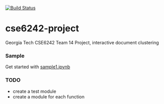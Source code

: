 [![Build Status](https://travis-ci.org/amirziai/flatten.svg?branch=master)](https://travis-ci.org/amirziai/flatten)

# cse6242-project
Georgia Tech CSE6242 Team 14 Project, interactive document clustering

### Sample
Get started with [sample1.ipynb](sample1.ipynb)

### TODO
- create a test module
- create a module for each function 

